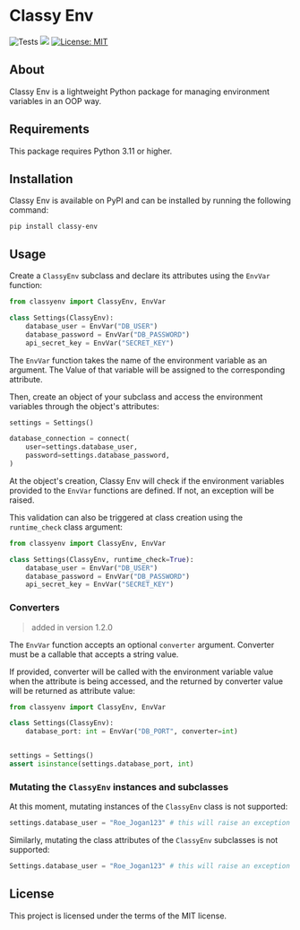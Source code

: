# Classy Env

![Tests](https://github.com/mateusz-meksula/classy-env/actions/workflows/tests.yaml/badge.svg) [![](https://img.shields.io/badge/python-3.11+-blue.svg)](https://www.python.org/downloads/) [![License: MIT](https://img.shields.io/badge/License-MIT-yellow.svg)](https://opensource.org/licenses/MIT)

## About

Classy Env is a lightweight Python package for managing environment variables in an OOP way.

## Requirements

This package requires Python 3.11 or higher.

## Installation

Classy Env is available on PyPI and can be installed by running the following command:

```shell
pip install classy-env
```

## Usage

Create a `ClassyEnv` subclass and declare its attributes using the `EnvVar` function:

```python
from classyenv import ClassyEnv, EnvVar

class Settings(ClassyEnv):
    database_user = EnvVar("DB_USER")
    database_password = EnvVar("DB_PASSWORD")
    api_secret_key = EnvVar("SECRET_KEY")
```

The `EnvVar` function takes the name of the environment variable as an argument.
The Value of that variable will be assigned to the corresponding attribute.

Then, create an object of your subclass and access the environment variables
through the object's attributes:

```python
settings = Settings()

database_connection = connect(
    user=settings.database_user,
    password=settings.database_password,
)
```

At the object's creation, Classy Env will check if the environment variables
provided to the `EnvVar` functions are defined. If not, an exception will be raised.

This validation can also be triggered at class creation using the `runtime_check` class argument:

```python
from classyenv import ClassyEnv, EnvVar

class Settings(ClassyEnv, runtime_check=True):
    database_user = EnvVar("DB_USER")
    database_password = EnvVar("DB_PASSWORD")
    api_secret_key = EnvVar("SECRET_KEY")
```

### Converters

> added in version 1.2.0

The `EnvVar` function accepts an optional `converter` argument.
Converter must be a callable that accepts a string value.

If provided, converter will be called with the environment variable value when the attribute is being accessed, and the returned by converter value will be returned as attribute value:

```python
from classyenv import ClassyEnv, EnvVar

class Settings(ClassyEnv):
    database_port: int = EnvVar("DB_PORT", converter=int)


settings = Settings()
assert isinstance(settings.database_port, int)
```

### Mutating the `ClassyEnv` instances and subclasses

At this moment, mutating instances of the `ClassyEnv` class is not supported:

```python
settings.database_user = "Roe_Jogan123" # this will raise an exception
```

Similarly, mutating the class attributes of the `ClassyEnv` subclasses is not supported:

```python
Settings.database_user = "Roe_Jogan123" # this will raise an exception
```

## License

This project is licensed under the terms of the MIT license.
